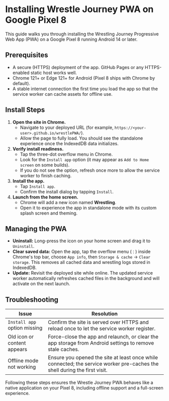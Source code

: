 # Installing Wrestle Journey PWA on Google Pixel 8

This guide walks you through installing the Wrestling Journey Progressive Web App (PWA) on a Google Pixel 8 running Android 14 or later.

## Prerequisites

- A secure (HTTPS) deployment of the app. GitHub Pages or any HTTPS-enabled static host works well.
- Chrome 121+ or Edge 121+ for Android (Pixel 8 ships with Chrome by default).
- A stable internet connection the first time you load the app so that the service worker can cache assets for offline use.

## Install Steps

1. **Open the site in Chrome.**
   - Navigate to your deployed URL (for example, `https://<your-user>.github.io/wrestlePWA/`).
   - Allow the page to fully load. You should see the standalone experience once the IndexedDB data initializes.
2. **Verify install readiness.**
   - Tap the three-dot overflow menu in Chrome.
   - Look for the `Install app` option (it may appear as `Add to Home screen` on some builds).
   - If you do not see the option, refresh once more to allow the service worker to finish caching.
3. **Install the app.**
   - Tap `Install app`.
   - Confirm the install dialog by tapping `Install`.
4. **Launch from the home screen.**
   - Chrome will add a new icon named **Wrestling**.
   - Open it to experience the app in standalone mode with its custom splash screen and theming.

## Managing the PWA

- **Uninstall:** Long-press the icon on your home screen and drag it to `Uninstall`.
- **Clear saved data:** Open the app, tap the overflow menu (`⋮`) inside Chrome's top bar, choose `App info`, then `Storage & cache` → `Clear storage`. This removes all cached data and wrestling logs stored in IndexedDB.
- **Update:** Revisit the deployed site while online. The updated service worker automatically refreshes cached files in the background and will activate on the next launch.

## Troubleshooting

| Issue | Resolution |
| --- | --- |
| `Install app` option missing | Confirm the site is served over HTTPS and reload once to let the service worker register. |
| Old icon or content appears | Force-close the app and relaunch, or clear the app storage from Android settings to remove stale caches. |
| Offline mode not working | Ensure you opened the site at least once while connected; the service worker pre-caches the shell during the first visit. |

Following these steps ensures the Wrestle Journey PWA behaves like a native application on your Pixel 8, including offline support and a full-screen experience.
